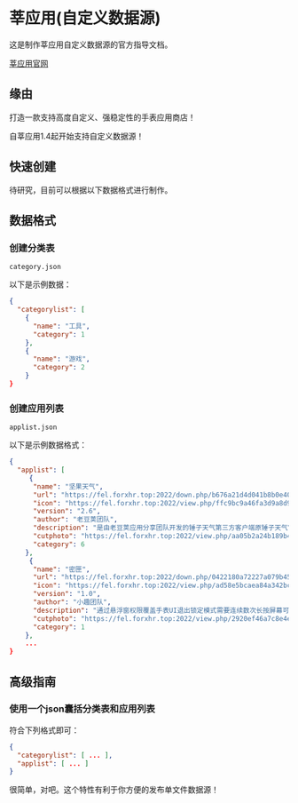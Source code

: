 # 莘应用(自定义数据源)

这是制作莘应用自定义数据源的官方指导文档。

[莘应用官网](https://edsc.top/)

## 缘由
打造一款支持高度自定义、强稳定性的手表应用商店！

自莘应用1.4起开始支持自定义数据源！

## 快速创建
待研究，目前可以根据以下数据格式进行制作。

## 数据格式

### 创建分类表
`category.json`

以下是示例数据：
```json
{
  "categorylist": [
    {
      "name": "工具",
      "category": 1
    },
    {
      "name": "游戏",
      "category": 2
    }
}
```

### 创建应用列表
`applist.json`

以下是示例数据格式：
```json
{
  "applist": [
     {
      "name": "坚果天气",
      "url": "https://fel.forxhr.top:2022/down.php/b676a21d4d041b8b0e40ad1c9b767362.apk",
      "icon": "https://fel.forxhr.top:2022/view.php/ffc9bc9a46fa3d9a8d9df427463a153d.png",
      "version": "2.6",
      "author": "老豆荚团队",
      "description": "是由老豆荚应用分享团队开发的锤子天气第三方客户端原锤子天气官方外发版本现已停止服务为了让其他安卓用户能够继续体验到锤子天气我们开发了这款客户端",
      "cutphoto": "https://fel.forxhr.top:2022/view.php/aa05b2a24b189b469e107eb42e33cac3.png",
      "category": 6
    },
     {
      "name": "密匣",
      "url": "https://fel.forxhr.top:2022/down.php/0422180a72227a079b45cd1e1ffae54d.apk",
      "icon": "https://fel.forxhr.top:2022/view.php/ad58e5bcaea84a342bc784464ed8776c.jpg",
      "version": "1.0",
      "author": "小趣团队",
      "description": "通过悬浮窗权限覆盖手表UI退出锁定模式需要连续数次长按屏幕可用特定页面覆盖手表UI使手表无法进行操作从而应付各种场景",
      "cutphoto": "https://fel.forxhr.top:2022/view.php/2920ef46a7c8e4e4fcae0ed6f2772ed4.jpg",
      "category": 1
    },
    ...
}
```

## 高级指南
### 使用一个json囊括分类表和应用列表
符合下列格式即可：
```json
{
  "categorylist": [ ... ],
  "applist": [ ... ]
}
```
很简单，对吧。这个特性有利于你方便的发布单文件数据源！

